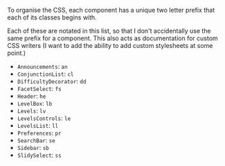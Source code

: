 To organise the CSS, each component has a unique two letter prefix that each
of its classes begins with.

Each of these are notated in this list, so that I don't accidentally use the
same prefix for a component. This also acts as documentation for custom CSS
writers (I want to add the ability to add custom stylesheets at some point.)

 - `Announcements`: `an`
 - `ConjunctionList`: `cl`
 - `DifficultyDecorator`: `dd`
 - `FacetSelect`: `fs`
 - `Header`: `he`
 - `LevelBox`: `lb`
 - `Levels`: `lv`
 - `LevelsControls`: `le`
 - `LevelsList`: `ll`
 - `Preferences`: `pr`
 - `SearchBar`: `se`
 - `Sidebar`: `sb`
 - `SlidySelect`: `ss`

